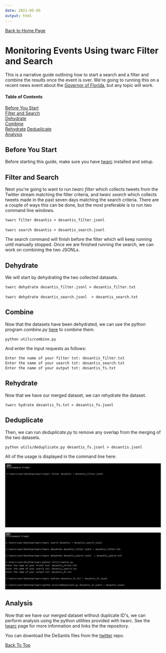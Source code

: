 ```yaml
---
date: 2021-05-05
output: html
---
```


[Back to Home Page](index.md)  

# Monitoring Events Using twarc Filter and Search 

This is a narrative guide outlining how to start a search and a filter and combine the results once the event is over. We're going to running this on a recent news event about the [Governor of Florida](https://www.nbcnews.com/politics/elections/gop-gov-desantis-signs-restrictive-new-voting-florida-dems-fear-n1266415), but any topic will work. 
 

#### Table of Contents
[Before You Start](#before)  
[Filter and Search](#filtersearch)  
[Dehydrate](#dehydrate)   
[Combine](#combine)   
[Rehydrate](#rehydrate)
[Deduplicate](#deduplicate)   
[Analysis](#analysis)   


<a name="before.py"/>   

## Before You Start

Before starting this guide, make sure you have [twarc](https://github.com/DocNow/twarc) installed and setup. 


<a name="filtersearch.py"/>    

## Filter and Search

Next you're going to want to run _twarc filter_ which collects tweets from the Twitter stream matching the filter criteria, and _twarc search_ which collects tweets made in the past seven days matching the search criteria. There are a couple of ways this can be done, but the most preferable is to run two command line windows.

   
    twarc filter desantis > desantis_filter.jsonl

    twarc search desantis > desantis_search.jsonl


The search command will finish before the filter which will keep running until manually stopped. Once we are finished running the search, we can work on combining the two JSONLs. 


<a name="dehydrate"/>    

## Dehydrate

We will start by dehydrating the two collected datasets.


    twarc dehydrate desantis_filter.jsonl > desantis_filter.txt 
       
    twarc dehydrate desantis_search.jsonl  > desantis_search.txt
     

<a name="combine"/>   
    
## Combine    
   
Now that the datasets have been dehydrated, we can use the python program _combine.py_ [here](https://github.com/ucsb-collaboratory/twitter/blob/main/combine.py) to combine them.
    
    
    python utils/combine.py 
    
And enter the input requests as follows:
   
    Enter the name of your filter txt: desantis_filter.txt
    Enter the name of your search txt: desantis_search.txt
    Enter the name of your output txt: desantis_fs.txt    


<a name="rehydrate"/>      

## Rehydrate

Now that we have our merged dataset, we can rehydrate the dataset. 

    twarc hydrate desantis_fs.txt > desantis_fs.jsonl


<a name="deduplicate"/>         
    
## Deduplicate
    
Then, we can run _deduplicate.py_ to remove any overlap from the merging of the two datasets. 

    
    python utils/deduplicate.py desantis_fs.jsonl > desantis.jsonl
    
    
All of the usage is displayed in the command line here:


![DESANTIS1](/assets/desantis1.png)

![DESANTIS2](/assets/desantis2.png)


<a name="analysis.py"/>   

## Analysis

Now that we have our merged dataset without duplicate ID's, we can perform analysis using the python utilities provided with twarc. See the [twarc](https://ucsb-collaboratory.github.io/twitter/twarc.html) page for more information and links the the repository.    
 
You can download the DeSantis files from the [twitter](https://github.com/ucsb-collaboratory/twitter) repo.    
    
[Back To Top](#monioring-events-using-twarc-filter-and-search)

